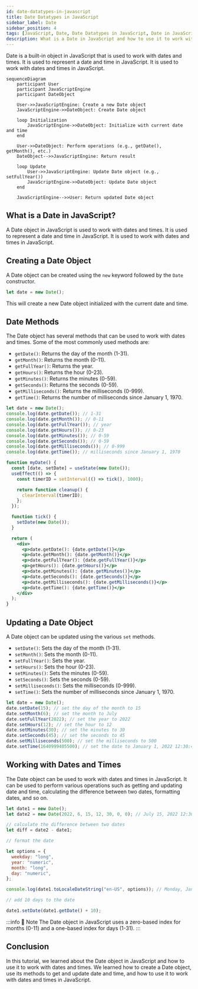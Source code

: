 ```yaml
---
id: date-datatypes-in-javascript
title: Date Datatypes in JavaScript
sidebar_label: Date
sidebar_position: 4
tags: [JavaScript, Date, Date Datatypes in JavaScript, Date in JavaScript]
description: What is a Date in JavaScript and how to use it to work with dates and times.
---
```


Date is a built-in object in JavaScript that is used to work with dates and times. It is used to represent a date and time in JavaScript. It is used to work with dates and times in JavaScript.

```mermaid
sequenceDiagram
    participant User
    participant JavaScriptEngine
    participant DateObject

    User->>JavaScriptEngine: Create a new Date object
    JavaScriptEngine->>DateObject: Create Date object

    loop Initialization
        JavaScriptEngine->>DateObject: Initialize with current date and time
    end

    User->>DateObject: Perform operations (e.g., getDate(), getMonth(), etc.)
    DateObject-->>JavaScriptEngine: Return result

    loop Update
        User->>JavaScriptEngine: Update Date object (e.g., setFullYear())
        JavaScriptEngine->>DateObject: Update Date object
    end

    JavaScriptEngine-->>User: Return updated Date object
```

## What is a Date in JavaScript?

A Date object in JavaScript is used to work with dates and times. It is used to represent a date and time in JavaScript. It is used to work with dates and times in JavaScript.

## Creating a Date Object

A Date object can be created using the `new` keyword followed by the `Date` constructor.

```js title="Creating a Date object"
let date = new Date();
```

This will create a new Date object initialized with the current date and time.

## Date Methods

The Date object has several methods that can be used to work with dates and times. Some of the most commonly used methods are:

- `getDate()`: Returns the day of the month (1-31).
- `getMonth()`: Returns the month (0-11).
- `getFullYear()`: Returns the year.
- `getHours()`: Returns the hour (0-23).
- `getMinutes()`: Returns the minutes (0-59).
- `getSeconds()`: Returns the seconds (0-59).
- `getMilliseconds()`: Returns the milliseconds (0-999).
- `getTime()`: Returns the number of milliseconds since January 1, 1970.

```js title="Using Date methods"
let date = new Date();
console.log(date.getDate()); // 1-31
console.log(date.getMonth()); // 0-11
console.log(date.getFullYear()); // year
console.log(date.getHours()); // 0-23
console.log(date.getMinutes()); // 0-59
console.log(date.getSeconds()); // 0-59
console.log(date.getMilliseconds()); // 0-999
console.log(date.getTime()); // milliseconds since January 1, 1970
```

```jsx live
function myDate() {
  const [date, setDate] = useState(new Date());
  useEffect(() => {
    const timerID = setInterval(() => tick(), 1000);

    return function cleanup() {
      clearInterval(timerID);
    };
  });

  function tick() {
    setDate(new Date());
  }

  return (
    <div>
      <p>date.getDate(): {date.getDate()}</p>
      <p>date.getMonth(): {date.getMonth()}</p>
      <p>date.getFullYear(): {date.getFullYear()}</p>
      <p>getHours(): {date.getHours()}</p>
      <p>date.getMinutes(): {date.getMinutes()}</p>
      <p>date.getSeconds(): {date.getSeconds()}</p>
      <p>date.getMilliseconds(): {date.getMilliseconds()}</p>
      <p>date.getTime(): {date.getTime()}</p>
    </div>
  );
}
```

## Updating a Date Object

A Date object can be updated using the various `set` methods.

- `setDate()`: Sets the day of the month (1-31).
- `setMonth()`: Sets the month (0-11).
- `setFullYear()`: Sets the year.
- `setHours()`: Sets the hour (0-23).
- `setMinutes()`: Sets the minutes (0-59).
- `setSeconds()`: Sets the seconds (0-59).
- `setMilliseconds()`: Sets the milliseconds (0-999).
- `setTime()`: Sets the number of milliseconds since January 1, 1970.

```js title="Updating a Date object"
let date = new Date();
date.setDate(15); // set the day of the month to 15
date.setMonth(6); // set the month to July
date.setFullYear(2022); // set the year to 2022
date.setHours(12); // set the hour to 12
date.setMinutes(30); // set the minutes to 30
date.setSeconds(45); // set the seconds to 45
date.setMilliseconds(500); // set the milliseconds to 500
date.setTime(1640999405500); // set the date to January 1, 2022 12:30:45.500 PM
```

## Working with Dates and Times

The Date object can be used to work with dates and times in JavaScript. It can be used to perform various operations such as getting and updating date and time, calculating the difference between two dates, formatting dates, and so on.

```js title="Working with Dates and Times"
let date1 = new Date();
let date2 = new Date(2022, 6, 15, 12, 30, 0, 0); // July 15, 2022 12:30:00.000 PM

// calculate the difference between two dates
let diff = date2 - date1;

// format the date

let options = {
  weekday: "long",
  year: "numeric",
  month: "long",
  day: "numeric",
};

console.log(date1.toLocaleDateString("en-US", options)); // Monday, January 1, 2022

// add 10 days to the date

date1.setDate(date1.getDate() + 10);
```

:::info 📝 Note
The Date object in JavaScript uses a zero-based index for months (0-11) and a one-based index for days (1-31).
:::

## Conclusion

In this tutorial, we learned about the Date object in JavaScript and how to use it to work with dates and times. We learned how to create a Date object, use its methods to get and update date and time, and how to use it to work with dates and times in JavaScript.
